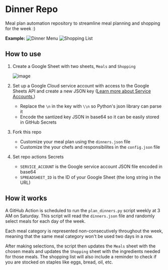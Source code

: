 # Dinner Repo

Meal plan automation repository to streamline meal planning and shopping for the week :)

**Example:**
![Dinner Menu](https://github.com/Ho1yShif/dinner/assets/40185666/80c31b7b-1c1a-43aa-809b-a14ac4266d9b)
![Shopping List](https://github.com/Ho1yShif/dinner/assets/40185666/ee2b08a9-4cec-42fb-af46-30118e8dac54)

## How to use

1. Create a Google Sheet with two sheets, `Meals` and `Shopping`

   ![image](https://github.com/Ho1yShif/dinner/assets/40185666/2c688c51-7fac-4ad9-b3f6-7f885b261be1)

2. Set up a Google Cloud service account with access to the Google Sheets API and create a new JSON key ([Learn more about Service Accounts.](https://cloud.google.com/iam/docs/service-account-overview?authuser=4))

   - Replace the `\n` in the key with `\\n` so Python's json library can parse it
   - Encode the santized key JSON in base64 so it can be easily stored in GitHub Secrets

3. Fork this repo

   - Customize your meal plan using the `dinners.json` file
   - Customize the your chefs and responsibilites in the `config.json` file

4. Set repo actions Secrets
   - `SERVICE_ACCOUNT` is the Google service account JSON file encoded in base64
   - `SPREADSHEET_ID` is the ID of your Google Sheet (the long string in the URL)

## How it works

A GitHub Action is scheduled to run the `plan_dinners.py` script weekly at 3 AM on Saturday. This script will read the `dinners.json` file and randomly select meals for each day of the week.

Each meal category is represented non-consecutively throughout the week, meaning that the same meal category won't be used two days in a row.

After making selections, the script then updates the `Meals` sheet with the chosen meals and updates the `Shopping` sheet with the ingredients needed for those meals. The shopping list will also include a reminder to check if you are stocked on staples like eggs, bread, oil, etc.
